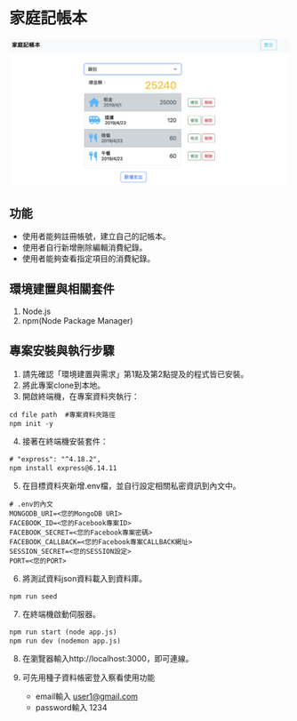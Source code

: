 # 家庭記帳本
 ![image](public/homepage.png)
 ## 功能
 + 使用者能夠註冊帳號，建立自己的記帳本。
 + 使用者自行新增刪除編輯消費紀錄。
 + 使用者能夠查看指定項目的消費紀錄。

 ## 環境建置與相關套件
 1. Node.js
 2. npm(Node Package Manager)

 ## 專案安裝與執行步驟
 1. 請先確認「環境建置與需求」第1點及第2點提及的程式皆已安裝。
 2. 將此專案clone到本地。
 3. 開啟終端機，在專案資料夾執行：
 ```
 cd file path  #專案資料夾路徑
 npm init -y 
 ```
 4. 接著在終端機安裝套件：
 ```
 # "express": "^4.18.2",
 npm install express@6.14.11
 ```
 5. 在目標資料夾新增.env檔，並自行設定相關私密資訊到內文中。
 ```
 # .env的內文
 MONGODB_URI=<您的MongoDB URI>
 FACEBOOK_ID=<您的Facebook專案ID>
 FACEBOOK_SECRET=<您的Facebook專案密碼>
 FACEBOOK_CALLBACK=<您的Facebook專案CALLBACK網址>
 SESSION_SECRET=<您的SESSION設定>
 PORT=<您的PORT>
 ```
 6. 將測試資料json資料載入到資料庫。
 ```
 npm run seed
 ```
 7. 在終端機啟動伺服器。
 ```
 npm run start (node app.js)
 npm run dev (nodemon app.js)
 ```
 8. 在瀏覽器輸入http://localhost:3000，即可連線。

 9. 可先用種子資料帳密登入察看使用功能
    - email輸入 user1@gmail.com
    - password輸入 1234

